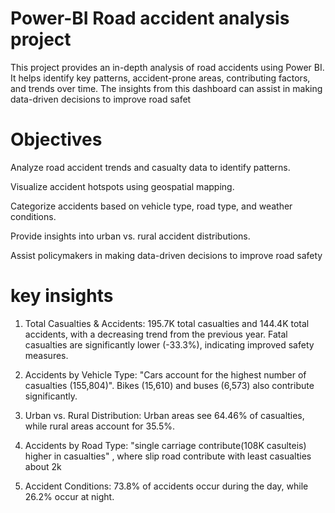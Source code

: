 # Power-BI Road accident analysis project
This project provides an in-depth analysis of road accidents using Power BI. It helps identify key patterns, accident-prone areas, contributing factors, and trends over time. The insights from this dashboard can assist in making data-driven decisions to improve road safet
  
# Objectives
Analyze road accident trends and casualty data to identify patterns.

Visualize accident hotspots using geospatial mapping.

Categorize accidents based on vehicle type, road type, and weather conditions.

Provide insights into urban vs. rural accident distributions.

Assist policymakers in making data-driven decisions to improve road safety


# key insights 
1. Total Casualties & Accidents:
  195.7K total casualties and 144.4K total accidents, with a decreasing trend from the previous year.
  Fatal casualties are significantly lower (-33.3%), indicating improved safety measures.

2. Accidents by Vehicle Type:
 "Cars account for the highest number of casualties (155,804)".
 Bikes (15,610) and buses (6,573) also contribute significantly.
 
 3. Urban vs. Rural Distribution:
  Urban areas see 64.46% of casualties, while rural areas account for 35.5%.

 4. Accidents by Road Type:
   "single carriage contribute(108K casulteis) higher in casualties" ,
   where slip road contribute  with least casualties about 2k

 6. Accident Conditions:
  73.8% of accidents occur during the day, while 26.2% occur at night.
  

